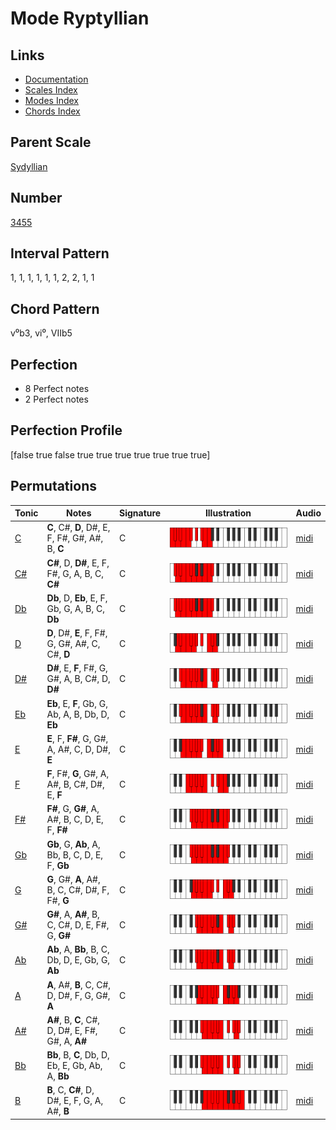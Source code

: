 # Mode Ryptyllian

## Links

- [Documentation](README.md)
- [Scales Index](Scales.md)
- [Modes Index](Modes.md)
- [Chords Index](Chords.md)

## Parent Scale

[Sydyllian](ScaleSydyllian.md)

## Number

[3455](https://ianring.com/musictheory/scales/3455)

## Interval Pattern

1, 1, 1, 1, 1, 1, 2, 2, 1, 1

## Chord Pattern

v⁰b3, vi⁰, VIIb5

## Perfection

- 8 Perfect notes
- 2 Perfect notes

## Perfection Profile

[false true false true true true true true true true]

## Permutations

| Tonic | Notes | Signature | Illustration | Audio |
|-------|-------|-----------|--------------|-------|
| [C](ModeCNaturalRyptyllian.md) | **C**, C#, **D**, D#, E, F, F#, G#, A#, B, **C** | C | ![CNaturalRyptyllian](ModeCNaturalRyptyllian.png) | [midi](https://github.com/edipermadi/music/blob/main/docs/ModeCNaturalRyptyllian.mid?raw=true) |
| [C#](ModeCSharpRyptyllian.md) | **C#**, D, **D#**, E, F, F#, G, A, B, C, **C#** | C | ![CSharpRyptyllian](ModeCSharpRyptyllian.png) | [midi](https://github.com/edipermadi/music/blob/main/docs/ModeCSharpRyptyllian.mid?raw=true) |
| [Db](ModeDFlatRyptyllian.md) | **Db**, D, **Eb**, E, F, Gb, G, A, B, C, **Db** | C | ![DFlatRyptyllian](ModeDFlatRyptyllian.png) | [midi](https://github.com/edipermadi/music/blob/main/docs/ModeDFlatRyptyllian.mid?raw=true) |
| [D](ModeDNaturalRyptyllian.md) | **D**, D#, **E**, F, F#, G, G#, A#, C, C#, **D** | C | ![DNaturalRyptyllian](ModeDNaturalRyptyllian.png) | [midi](https://github.com/edipermadi/music/blob/main/docs/ModeDNaturalRyptyllian.mid?raw=true) |
| [D#](ModeDSharpRyptyllian.md) | **D#**, E, **F**, F#, G, G#, A, B, C#, D, **D#** | C | ![DSharpRyptyllian](ModeDSharpRyptyllian.png) | [midi](https://github.com/edipermadi/music/blob/main/docs/ModeDSharpRyptyllian.mid?raw=true) |
| [Eb](ModeEFlatRyptyllian.md) | **Eb**, E, **F**, Gb, G, Ab, A, B, Db, D, **Eb** | C | ![EFlatRyptyllian](ModeEFlatRyptyllian.png) | [midi](https://github.com/edipermadi/music/blob/main/docs/ModeEFlatRyptyllian.mid?raw=true) |
| [E](ModeENaturalRyptyllian.md) | **E**, F, **F#**, G, G#, A, A#, C, D, D#, **E** | C | ![ENaturalRyptyllian](ModeENaturalRyptyllian.png) | [midi](https://github.com/edipermadi/music/blob/main/docs/ModeENaturalRyptyllian.mid?raw=true) |
| [F](ModeFNaturalRyptyllian.md) | **F**, F#, **G**, G#, A, A#, B, C#, D#, E, **F** | C | ![FNaturalRyptyllian](ModeFNaturalRyptyllian.png) | [midi](https://github.com/edipermadi/music/blob/main/docs/ModeFNaturalRyptyllian.mid?raw=true) |
| [F#](ModeFSharpRyptyllian.md) | **F#**, G, **G#**, A, A#, B, C, D, E, F, **F#** | C | ![FSharpRyptyllian](ModeFSharpRyptyllian.png) | [midi](https://github.com/edipermadi/music/blob/main/docs/ModeFSharpRyptyllian.mid?raw=true) |
| [Gb](ModeGFlatRyptyllian.md) | **Gb**, G, **Ab**, A, Bb, B, C, D, E, F, **Gb** | C | ![GFlatRyptyllian](ModeGFlatRyptyllian.png) | [midi](https://github.com/edipermadi/music/blob/main/docs/ModeGFlatRyptyllian.mid?raw=true) |
| [G](ModeGNaturalRyptyllian.md) | **G**, G#, **A**, A#, B, C, C#, D#, F, F#, **G** | C | ![GNaturalRyptyllian](ModeGNaturalRyptyllian.png) | [midi](https://github.com/edipermadi/music/blob/main/docs/ModeGNaturalRyptyllian.mid?raw=true) |
| [G#](ModeGSharpRyptyllian.md) | **G#**, A, **A#**, B, C, C#, D, E, F#, G, **G#** | C | ![GSharpRyptyllian](ModeGSharpRyptyllian.png) | [midi](https://github.com/edipermadi/music/blob/main/docs/ModeGSharpRyptyllian.mid?raw=true) |
| [Ab](ModeAFlatRyptyllian.md) | **Ab**, A, **Bb**, B, C, Db, D, E, Gb, G, **Ab** | C | ![AFlatRyptyllian](ModeAFlatRyptyllian.png) | [midi](https://github.com/edipermadi/music/blob/main/docs/ModeAFlatRyptyllian.mid?raw=true) |
| [A](ModeANaturalRyptyllian.md) | **A**, A#, **B**, C, C#, D, D#, F, G, G#, **A** | C | ![ANaturalRyptyllian](ModeANaturalRyptyllian.png) | [midi](https://github.com/edipermadi/music/blob/main/docs/ModeANaturalRyptyllian.mid?raw=true) |
| [A#](ModeASharpRyptyllian.md) | **A#**, B, **C**, C#, D, D#, E, F#, G#, A, **A#** | C | ![ASharpRyptyllian](ModeASharpRyptyllian.png) | [midi](https://github.com/edipermadi/music/blob/main/docs/ModeASharpRyptyllian.mid?raw=true) |
| [Bb](ModeBFlatRyptyllian.md) | **Bb**, B, **C**, Db, D, Eb, E, Gb, Ab, A, **Bb** | C | ![BFlatRyptyllian](ModeBFlatRyptyllian.png) | [midi](https://github.com/edipermadi/music/blob/main/docs/ModeBFlatRyptyllian.mid?raw=true) |
| [B](ModeBNaturalRyptyllian.md) | **B**, C, **C#**, D, D#, E, F, G, A, A#, **B** | C | ![BNaturalRyptyllian](ModeBNaturalRyptyllian.png) | [midi](https://github.com/edipermadi/music/blob/main/docs/ModeBNaturalRyptyllian.mid?raw=true) |
